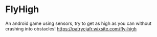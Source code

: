 # FlyHigh
An android game using sensors, try to get as high as you can without crashing into obstacles!
https://patrycjafr.wixsite.com/fly-high
